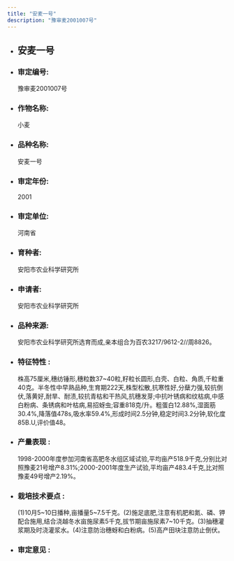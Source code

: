 ```yaml
---
title: "安麦一号"
description: "豫审麦2001007号"
---
```

* ## 安麦一号
* ###  审定编号:  
   豫审麦2001007号

*  ### 作物名称:  
   小麦

*   ###  品种名称: 
    安麦一号

*   ### 审定年份: 
    2001

*   ### 审定单位:  
    河南省

*   ### 育种者:  
    安阳市农业科学研究所

*   ### 申请者:  
    安阳市农业科学研究所

*   ### 品种来源:  
    安阳市农业科学研究所选育而成,亲本组合为百农3217/9612-2//周8826。

*   ### 特征特性 : 
    株高75厘米,穗纺锤形,穗粒数37~40粒,籽粒长圆形,白壳、白粒、角质,千粒重40克。半冬性中早熟品种,生育期222天,株型松散,抗寒性好,分蘖力强,较抗倒伏,落黄好,耐旱、耐渍,较抗青枯和干热风,抗穗发芽;中抗叶锈病和纹枯病,中感白粉病、条锈病和叶枯病,易招蚜虫;容重818克/升。粗蛋白12.88%,湿面筋30.4%,降落值478s,吸水率59.4%,形成时间2.5分钟,稳定时间3.2分钟,软化度85B.U,评价值48。

*   ### 产量表现 : 
    1998-2000年度参加河南省高肥冬水组区域试验,平均亩产518.9千克,分别比对照豫麦21号增产8.31%;2000-2001年度生产试验,平均亩产483.4千克,比对照豫麦49号增产2.19%。

*   ### 栽培技术要点 : 
    (1)10月5~10日播种,亩播量5~7.5千克。(2)施足底肥,注意有机肥和氮、磷、钾配合施用,结合浇越冬水亩施尿素5千克,拔节期亩施尿素7~10千克。(3)抽穗灌浆期及时浇灌浆水。(4)注意防治穗蚜和白粉病。(5)高产田块注意防止倒伏。

*   ### 审定意见 : 
    
